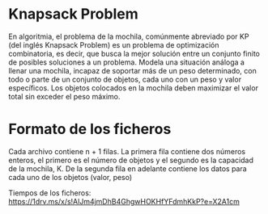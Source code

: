 # Knapsack Problem
En algoritmia, el problema de la mochila, comúnmente abreviado por KP (del inglés Knapsack Problem) es un problema de optimización combinatoria, es decir, que busca la mejor solución entre un conjunto finito de posibles soluciones a un problema. Modela una situación análoga a llenar una mochila, incapaz de soportar más de un peso determinado, con todo o parte de un conjunto de objetos, cada uno con un peso y valor específicos. Los objetos colocados en la mochila deben maximizar el valor total sin exceder el peso máximo.

# Formato de los ficheros
Cada archivo contiene n + 1 filas. La primera fila contiene dos números enteros, el primero es el número de objetos y el segundo es la capacidad de la mochila, K. De la segunda fila en adelante contiene los datos para cada uno de los objetos (valor, peso)

Tiempos de los ficheros: https://1drv.ms/x/s!AlJm4jmDhB4GhgwHOKHfYFdmhKkP?e=X2A1cm
